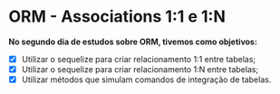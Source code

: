 # ORM - Associations 1:1 e 1:N

**No segundo dia de estudos sobre ORM, tivemos como objetivos:**

-   [x] Utilizar o sequelize para criar relacionamento 1:1 entre tabelas;
-   [x] Utilizar o sequelize para criar relacionamento 1:N entre tabelas;
-   [x] Utilizar métodos que simulam comandos de integração de tabelas.